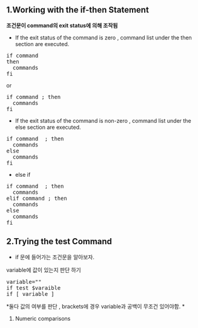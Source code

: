 1.Working with the if-then Statement
------
**조건문이 command의 exit status에 의해 조작됨**

* If the exit status of the command is zero , command list under the then section are executed.

<pre>
if command
then 
  commands
fi
</pre>
or
<pre>
if command ; then
  commands
fi
</pre> 


* If the exit status of the command is non-zero , command list under the else section are executed.
<pre>
if command  ; then
  commands
else
  commands
fi
</pre>

* else if 
<pre>
if command  ; then
  commands
elif command ; then
  commands
else
  commands
fi
</pre>

2.Trying the test Command
-------
* if 문에 들어가는 조건문을 알아보자. 

variable에 값이 있는지 판단 하기 
<pre>
variable=""
if test $varaible
if [ variable ]
</pre>
*둘다 값의 여부를 판단 , brackets에 경우 variable과 공백이 무조건 있어야함. *

1) Numeric comparisons
